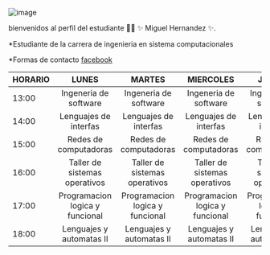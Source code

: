 

![image](https://user-images.githubusercontent.com/54967721/130877039-07255860-8d9b-4956-bc89-e0c702cf5c23.png)

bienvenidos al perfil del estudiante 👨‍🏫 ✨ Miguel Hernandez ✨.

*Estudiante de la carrera de ingenieria en sistema computacionales 

*Formas de contacto
[facebook](https://www.facebook.com/profile.php?id=100003670884310)

|HORARIO|  LUNES                          |  MARTES                         |  MIERCOLES                  	  |  JUEVES                     	  |  VIERNES                     	  |
|-------|:--:                          	  |:---:	                          |:--:	                            |:---:	                          | :--:                            |
| 13:00 | Ingeneria de software         	| Ingeneria de software         	| Ingeneria de software         	| Ingeneria de software         	| Ingeneria de software         	| 
| 14:00 | Lenguajes de interfas 	        | Lenguajes de interfas 	        | Lenguajes de interfas 	        | Lenguajes de interfas 	        | Lenguajes de interfas 	        |
| 15:00 | Redes de computadoras         	| Redes de computadoras         	| Redes de computadoras         	| Redes de computadoras         	| Redes de computadoras         	|
| 16:00 | Taller de sistemas operativos 	| Taller de sistemas operativos 	| Taller de sistemas operativos 	| Taller de sistemas operativos 	| Taller de sistemas operativos 	|
| 17:00 | Programacion logica y funcional	| Programacion logica y funcional	| Programacion logica y funcional	| Programacion logica y funcional	| Programacion logica y funcional	|
| 18:00 | Lenguajes y automatas II      	| Lenguajes y automatas II      	| Lenguajes y automatas II      	| Lenguajes y automatas II        | Lenguajes y automatas II      	|

